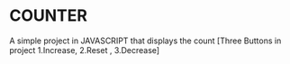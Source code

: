 # COUNTER
A simple project in JAVASCRIPT that displays the count [Three Buttons in project 1.Increase,  2.Reset , 3.Decrease]
